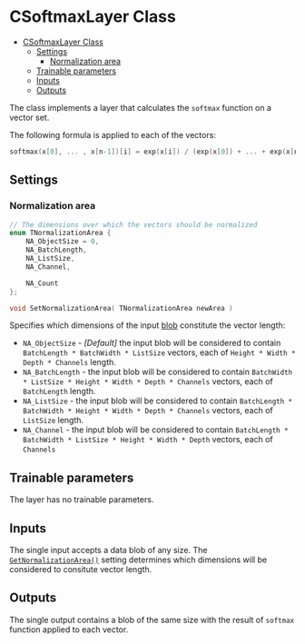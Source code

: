 # CSoftmaxLayer Class

<!-- TOC -->

- [CSoftmaxLayer Class](#csoftmaxlayer-class)
    - [Settings](#settings)
        - [Normalization area](#normalization-area)
    - [Trainable parameters](#trainable-parameters)
    - [Inputs](#inputs)
    - [Outputs](#outputs)

<!-- /TOC -->

The class implements a layer that calculates the `softmax` function on a vector set.

The following formula is applied to each of the vectors:

```c++
softmax(x[0], ... , x[n-1])[i] = exp(x[i]) / (exp(x[0]) + ... + exp(x[n-1]))
```

## Settings

### Normalization area

```c++
// The dimensions over which the vectors should be normalized
enum TNormalizationArea {
    NA_ObjectSize = 0,
    NA_BatchLength,
    NA_ListSize,
    NA_Channel,

    NA_Count
};

void SetNormalizationArea( TNormalizationArea newArea )
```

Specifies which dimensions of the input [blob](DnnBlob.md) constitute the vector length:

- `NA_ObjectSize` - *[Default]* the input blob will be considered to contain `BatchLength * BatchWidth * ListSize` vectors, each of `Height * Width * Depth * Channels` length.
- `NA_BatchLength` - the input blob will be considered to contain `BatchWidth * ListSize * Height * Width * Depth * Channels` vectors, each of `BatchLength` length.
- `NA_ListSize` - the input blob will be considered to contain `BatchLength * BatchWidth * Height * Width * Depth * Channels` vectors, each of `ListSize` length.
- `NA_Channel` - the input blob will be considered to contain `BatchLength * BatchWidth * ListSize * Height * Width * Depth` vectors, each of `Channels`

## Trainable parameters

The layer has no trainable parameters.

## Inputs

The single input accepts a data blob of any size. The  [`GetNormalizationArea()`](normalization-area) setting determines which dimensions will be considered to consitute vector length.

## Outputs

The single output contains a blob of the same size with the result of `softmax` function applied to each vector.
